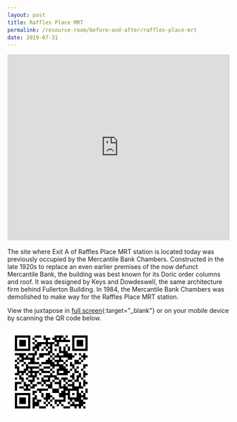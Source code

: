 ```yaml
---
layout: post
title: Raffles Place MRT
permalink: /resource-room/before-and-after/raffles-place-mrt
date: 2019-07-31
---
```


<style>
/* On screens that are 3000px or less, set the height to 550px */
@media screen and (max-width: 3000px) {
  iframe {
    height: 550px;
  }
}

/* On screens that are 992px or less, set the height to 450px */
@media screen and (max-width: 992px) {
  iframe {
    height: 420px;
  }
}

/* On screens that are 600px or less, set the height to 350px */
@media screen and (max-width: 411px) {
	iframe{
		height: 250px;
	}
}
</style>

<center><iframe frameborder="0" class="juxtapose" src="https://cdn.knightlab.com/libs/juxtapose/latest/embed/index.html?uid=550b6ae0-b35b-11e9-b9b8-0edaf8f81e27" style="width: 100%; overflow: auto;"></iframe></center>

The site where Exit A of Raffles Place MRT station is located today was previously occupied by the Mercantile Bank Chambers. Constructed in the late 1920s to replace an even earlier premises of the now defunct Mercantile Bank, the building was best known for its Doric order columns and roof. It was designed by Keys and Dowdeswell, the same architecture firm behind Fullerton Building. In 1984, the Mercantile Bank Chambers was demolished to make way for the Raffles Place MRT station. 

View the juxtapose in [full screen](https://cdn.knightlab.com/libs/juxtapose/latest/embed/index.html?uid=550b6ae0-b35b-11e9-b9b8-0edaf8f81e27){:target="_blank"} or on your mobile device by scanning the QR code below.

<img src="/images/qr-code-beforeafter-raffles-place-mrt.png" alt="qr-beforeafter-one-raffles-place" style="width:200px;" />
